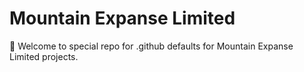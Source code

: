 # Mountain Expanse Limited

👋 Welcome to special repo for .github defaults for Mountain Expanse Limited projects.
